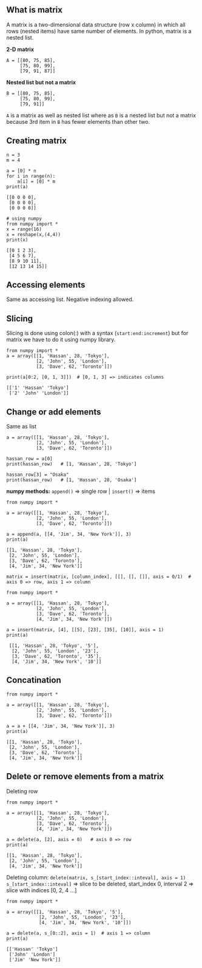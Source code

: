 ## What is matrix
A matrix is a two-dimensional data structure (row x column) in which all rows (nested items) have same number of elements. In python, matrix is a nested list.    

**2-D matrix**
```
A = [[80, 75, 85],
     [75, 80, 99],
     [79, 91, 87]]
```
**Nested list but not a matrix**
```
B = [[80, 75, 85],
     [75, 80, 99],
     [79, 91]]
```
`A` is a matrix as well as nested list where as `B` is a nested list but not a matrix because 3rd item in `B` has fewer elements than other two.

## Creating matrix
```
n = 3
m = 4

a = [0] * n
for i in range(n):
    a[i] = [0] * m
print(a)

[[0 0 0 0], 
 [0 0 0 0], 
 [0 0 0 0]]

# using numpy
from numpy import * 
x = range(16)
x = reshape(x,(4,4)) 
print(x)

[[0 1 2 3], 
 [4 5 6 7], 
 [8 9 10 11], 
 [12 13 14 15]]
```

## Accessing elements
Same as accessing list. Negative indexing allowed.

## Slicing
Slicing is done using colon(:) with a syntax (`start:end:increment`) but for matrix we have to do it using numpy library.
```
from numpy import *
a = array([[1, 'Hassan', 28, 'Tokyo'],
           [2, 'John', 55, 'London'],
           [3, 'Dave', 62, 'Toronto']])

print(a[0:2, [0, 1, 3]])  # [0, 1, 3] => indicates columns

[['1' 'Hassan' 'Tokyo']
 ['2' 'John' 'London']]
```

## Change or add elements
Same as list
```
a = array([[1, 'Hassan', 28, 'Tokyo'],
           [2, 'John', 55, 'London'],
           [3, 'Dave', 62, 'Toronto']])

hassan_row = a[0]
print(hassan_row)   # [1, 'Hassan', 28, 'Tokyo']

hassan_row[3] = "Osaka"
print(hassan_row)   # [1, 'Hassan', 28, 'Osaka']
```
**numpy methods:** `append()` => single row | `insert()` => items  
```
from numpy import *

a = array([[1, 'Hassan', 28, 'Tokyo'],
           [2, 'John', 55, 'London'],
           [3, 'Dave', 62, 'Toronto']])

a = append(a, [[4, 'Jim', 34, 'New York']], 3)
print(a)

[[1, 'Hassan', 28, 'Tokyo'],
 [2, 'John', 55, 'London'],
 [3, 'Dave', 62, 'Toronto'],
 [4, 'Jim', 34, 'New York']]
```
`matrix = insert(matrix, [column_index], [[], [], []], axis = 0/1)  # axis 0 => row, axis 1 => column`
```
from numpy import *

a = array([[1, 'Hassan', 28, 'Tokyo'],
           [2, 'John', 55, 'London'],
           [3, 'Dave', 62, 'Toronto'],
           [4, 'Jim', 34, 'New York']])
     
a = insert(matrix, [4], [[5], [23], [35], [10]], axis = 1)
print(a)

 [[1, 'Hassan', 28, 'Tokyo', '5'],
  [2, 'John', 55, 'London', '23'],
  [3, 'Dave', 62, 'Toronto', '35'],
  [4, 'Jim', 34, 'New York', '10']]

```

## Concatination
```
from numpy import *

a = array([[1, 'Hassan', 28, 'Tokyo'],
           [2, 'John', 55, 'London'],
           [3, 'Dave', 62, 'Toronto']])

a = a + [[4, 'Jim', 34, 'New York']], 3)
print(a)

[[1, 'Hassan', 28, 'Tokyo'],
 [2, 'John', 55, 'London'],
 [3, 'Dave', 62, 'Toronto'],
 [4, 'Jim', 34, 'New York']]
```

## Delete or remove elements from a matrix
Deleting row
```
from numpy import *

a = array([[1, 'Hassan', 28, 'Tokyo'],
           [2, 'John', 55, 'London'],
           [3, 'Dave', 62, 'Toronto'],
           [4, 'Jim', 34, 'New York']])
           
a = delete(a, [2], axis = 0)   # axis 0 => row
print(a)

[[1, 'Hassan', 28, 'Tokyo'],
 [2, 'John', 55, 'London'],
 [4, 'Jim', 34, 'New York']]
```
Deleting column: `delete(matrix, s_[start_index::inteval], axis = 1)`      
`s_[start_index::inteval]`  =>  slice to be deleted, start_index 0, interval 2 => slice with indices [0, 2, 4 ...]
```
from numpy import *

a = array([[1, 'Hassan', 28, 'Tokyo', '5'],
            [2, 'John', 55, 'London', '23'],
            [4, 'Jim', 34, 'New York', '10']])

a = delete(a, s_[0::2], axis = 1)  # axis 1 => column
print(a)

[['Hassan' 'Tokyo']
 ['John' 'London']
 ['Jim' 'New York']]
```
